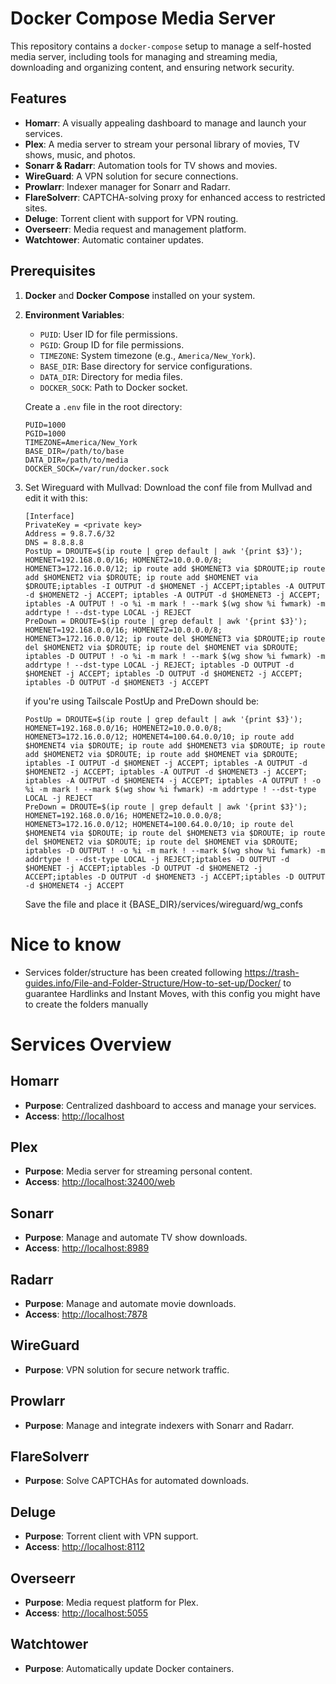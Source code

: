 # Docker Compose Media Server

This repository contains a `docker-compose` setup to manage a self-hosted media server, including tools for managing and streaming media, downloading and organizing content, and ensuring network security.

## Features
- **Homarr**: A visually appealing dashboard to manage and launch your services.
- **Plex**: A media server to stream your personal library of movies, TV shows, music, and photos.
- **Sonarr & Radarr**: Automation tools for TV shows and movies.
- **WireGuard**: A VPN solution for secure connections.
- **Prowlarr**: Indexer manager for Sonarr and Radarr.
- **FlareSolverr**: CAPTCHA-solving proxy for enhanced access to restricted sites.
- **Deluge**: Torrent client with support for VPN routing.
- **Overseerr**: Media request and management platform.
- **Watchtower**: Automatic container updates.

## Prerequisites
1. **Docker** and **Docker Compose** installed on your system.
2. **Environment Variables**:
   - `PUID`: User ID for file permissions.
   - `PGID`: Group ID for file permissions.
   - `TIMEZONE`: System timezone (e.g., `America/New_York`).
   - `BASE_DIR`: Base directory for service configurations.
   - `DATA_DIR`: Directory for media files.
   - `DOCKER_SOCK`: Path to Docker socket.

   Create a `.env` file in the root directory:
   ```env
   PUID=1000
   PGID=1000
   TIMEZONE=America/New_York
   BASE_DIR=/path/to/base
   DATA_DIR=/path/to/media
   DOCKER_SOCK=/var/run/docker.sock

3. Set Wireguard with Mullvad:
   Download the conf file from Mullvad and edit it with this:

   ```
   [Interface]
   PrivateKey = <private key>
   Address = 9.8.7.6/32
   DNS = 8.8.8.8
   PostUp = DROUTE=$(ip route | grep default | awk '{print $3}'); HOMENET=192.168.0.0/16; HOMENET2=10.0.0.0/8; HOMENET3=172.16.0.0/12; ip route add $HOMENET3 via $DROUTE;ip route add $HOMENET2 via $DROUTE; ip route add $HOMENET via $DROUTE;iptables -I OUTPUT -d $HOMENET -j ACCEPT;iptables -A OUTPUT -d $HOMENET2 -j ACCEPT; iptables -A OUTPUT -d $HOMENET3 -j ACCEPT;  iptables -A OUTPUT ! -o %i -m mark ! --mark $(wg show %i fwmark) -m addrtype ! --dst-type LOCAL -j REJECT
   PreDown = DROUTE=$(ip route | grep default | awk '{print $3}'); HOMENET=192.168.0.0/16; HOMENET2=10.0.0.0/8; HOMENET3=172.16.0.0/12; ip route del $HOMENET3 via $DROUTE;ip route del $HOMENET2 via $DROUTE; ip route del $HOMENET via $DROUTE; iptables -D OUTPUT ! -o %i -m mark ! --mark $(wg show %i fwmark) -m addrtype ! --dst-type LOCAL -j REJECT; iptables -D OUTPUT -d $HOMENET -j ACCEPT; iptables -D OUTPUT -d $HOMENET2 -j ACCEPT; iptables -D OUTPUT -d $HOMENET3 -j ACCEPT
   ```

   if you're using Tailscale PostUp and PreDown should be:

   ```
   PostUp = DROUTE=$(ip route | grep default | awk '{print $3}'); HOMENET=192.168.0.0/16; HOMENET2=10.0.0.0/8; HOMENET3=172.16.0.0/12; HOMENET4=100.64.0.0/10; ip route add $HOMENET4 via $DROUTE; ip route add $HOMENET3 via $DROUTE; ip route add $HOMENET2 via $DROUTE; ip route add $HOMENET via $DROUTE; iptables -I OUTPUT -d $HOMENET -j ACCEPT; iptables -A OUTPUT -d $HOMENET2 -j ACCEPT; iptables -A OUTPUT -d $HOMENET3 -j ACCEPT; iptables -A OUTPUT -d $HOMENET4 -j ACCEPT; iptables -A OUTPUT ! -o %i -m mark ! --mark $(wg show %i fwmark) -m addrtype ! --dst-type LOCAL -j REJECT
   PreDown = DROUTE=$(ip route | grep default | awk '{print $3}'); HOMENET=192.168.0.0/16; HOMENET2=10.0.0.0/8; HOMENET3=172.16.0.0/12; HOMENET4=100.64.0.0/10; ip route del $HOMENET4 via $DROUTE; ip route del $HOMENET3 via $DROUTE; ip route del $HOMENET2 via $DROUTE; ip route del $HOMENET via $DROUTE; iptables -D OUTPUT ! -o %i -m mark ! --mark $(wg show %i fwmark) -m addrtype ! --dst-type LOCAL -j REJECT;iptables -D OUTPUT -d $HOMENET -j ACCEPT;iptables -D OUTPUT -d $HOMENET2 -j ACCEPT;iptables -D OUTPUT -d $HOMENET3 -j ACCEPT;iptables -D OUTPUT -d $HOMENET4 -j ACCEPT
   ```

   Save the file and place it {BASE_DIR}/services/wireguard/wg_confs


# Nice to know

- Services folder/structure has been created following https://trash-guides.info/File-and-Folder-Structure/How-to-set-up/Docker/ to guarantee Hardlinks and Instant Moves, with this config you might have to create the folders manually

# Services Overview

## Homarr
- **Purpose**: Centralized dashboard to access and manage your services.  
- **Access**: [http://localhost](http://localhost)

## Plex
- **Purpose**: Media server for streaming personal content.  
- **Access**: [http://localhost:32400/web](http://localhost:32400/web)

## Sonarr
- **Purpose**: Manage and automate TV show downloads.  
- **Access**: [http://localhost:8989](http://localhost:8989)

## Radarr
- **Purpose**: Manage and automate movie downloads.  
- **Access**: [http://localhost:7878](http://localhost:7878)

## WireGuard
- **Purpose**: VPN solution for secure network traffic.  

## Prowlarr
- **Purpose**: Manage and integrate indexers with Sonarr and Radarr.  

## FlareSolverr
- **Purpose**: Solve CAPTCHAs for automated downloads.  

## Deluge
- **Purpose**: Torrent client with VPN support.  
- **Access**: [http://localhost:8112](http://localhost:8112)

## Overseerr
- **Purpose**: Media request platform for Plex.  
- **Access**: [http://localhost:5055](http://localhost:5055)

## Watchtower
- **Purpose**: Automatically update Docker containers.  
